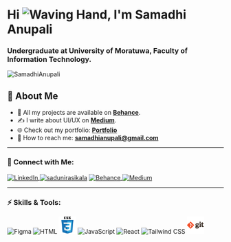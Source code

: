 # Hi <img alt="Waving Hand" width="50" height="50" src="https://media.giphy.com/media/hvRJCLFzcasrR4ia7z/giphy.gif">, I'm Samadhi Anupali

<h3>Undergraduate at University of Moratuwa, Faculty of Information Technology.</h3>

<p align="left"> <img src="https://komarev.com/ghpvc/?username=SamadhiAnupali&label=Profile%20views&color=0e75b6&style=flat" alt="SamadhiAnupali" /> </p>


## 🚀 About Me      
- 🎨 All my projects are available on **[Behance](https://www.behance.net/samadhianupali)**.  
- ✍️ I write about UI/UX on **[Medium](https://medium.com/@samadhianupali)**.  
- 🌐 Check out my portfolio: **[Portfolio](https://samadhianupali.github.io/MYPORTFOLIO1/)**  
- 📩 How to reach me: **samadhianupali@gmail.com**  


---

<h3 align="left">📲 Connect with Me:</h3>
<p align="left">
<a href="https://www.linkedin.com/in/samadhi-anupali-65a25824b/" target="blank">
  <img align="center" src="https://raw.githubusercontent.com/rahuldkjain/github-profile-readme-generator/master/src/images/icons/Social/linked-in-alt.svg" alt="LinkedIn" height="30" width="40" />
</a>
<a href="https://dribbble.com/Sama_Anupali" target="blank">
  <img align="center" src="https://raw.githubusercontent.com/rahuldkjain/github-profile-readme-generator/master/src/images/icons/Social/dribbble.svg" alt="sadunirasikala" height="30" width="40" /></a>
<a href="https://www.behance.net/samadhianupali" target="blank">
  <img align="center" src="https://raw.githubusercontent.com/rahuldkjain/github-profile-readme-generator/master/src/images/icons/Social/behance.svg" alt="Behance" height="30" width="40" />
</a>
<a href="https://medium.com/@samadhianupali" target="blank">
  <img align="center" src="https://raw.githubusercontent.com/rahuldkjain/github-profile-readme-generator/master/src/images/icons/Social/medium.svg" alt="Medium" height="30" width="40" />
</a>
</p>

---

<h3 align="left">⚡ Skills & Tools:</h3>
<p align="left">
  <img src="https://www.vectorlogo.zone/logos/figma/figma-icon.svg" alt="Figma" width="40" height="40"/> 
  <img src="https://www.vectorlogo.zone/logos/w3_html5/w3_html5-icon.svg" alt="HTML" width="40" height="40"/> 
  <img src="https://raw.githubusercontent.com/devicons/devicon/master/icons/css3/css3-original-wordmark.svg" alt="CSS3" width="40" height="40"/> 
  <img src="https://www.vectorlogo.zone/logos/javascript/javascript-icon.svg" alt="JavaScript" width="40" height="40"/>
  <img src="https://www.vectorlogo.zone/logos/reactjs/reactjs-icon.svg" alt="React" width="40" height="40"/>
  <img src="https://www.vectorlogo.zone/logos/tailwindcss/tailwindcss-icon.svg" alt="Tailwind CSS" width="40" height="40"/>
  <img src="https://raw.githubusercontent.com/devicons/devicon/master/icons/git/git-original-wordmark.svg" alt="Git" width="40" height="40"/>
</p>

